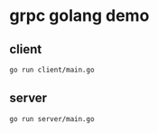 # grpc golang demo
## client 
```bash
go run client/main.go
```
## server
```bash
go run server/main.go
```